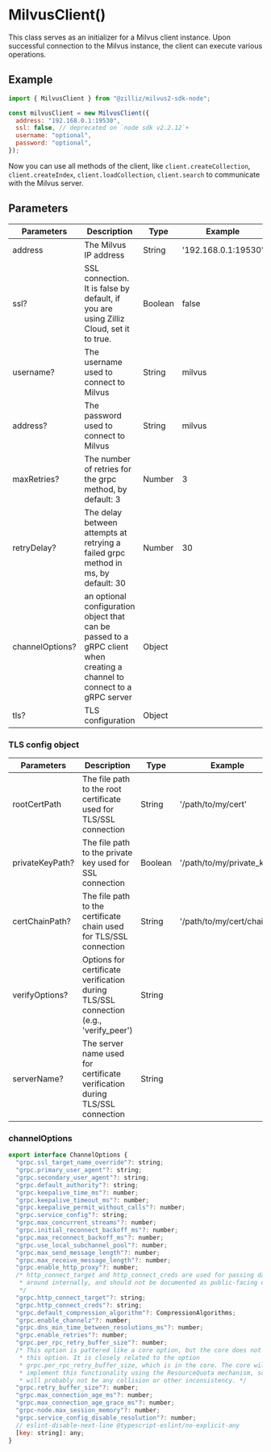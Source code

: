 # MilvusClient()

This class serves as an initializer for a Milvus client instance. Upon successful connection to the Milvus instance, the client can execute various operations.

## Example

```javascript
import { MilvusClient } from "@zilliz/milvus2-sdk-node";

const milvusClient = new MilvusClient({
  address: "192.168.0.1:19530",
  ssl: false, // deprecated on `node sdk v2.2.12`+
  username: "optional",
  password: "optional",
});
```

Now you can use all methods of the client, like `client.createCollection`, `client.createIndex`, `client.loadCollection`, `client.search` to communicate with the Milvus server.

## Parameters

| Parameters      | Description                                                                                                              | Type    | Example             |
| --------------- | ------------------------------------------------------------------------------------------------------------------------ | ------- | ------------------- |
| address         | The Milvus IP address                                                                                                    | String  | '192.168.0.1:19530' |
| ssl?            | SSL connection. It is false by default, if you are using Zilliz Cloud, set it to true.                                   | Boolean | false               |
| username?       | The username used to connect to Milvus                                                                                   | String  | milvus              |
| address?        | The password used to connect to Milvus                                                                                   | String  | milvus              |
| maxRetries?     | The number of retries for the grpc method, by default: 3                                                                 | Number  | 3                   |
| retryDelay?     | The delay between attempts at retrying a failed grpc method in ms, by default: 30                                        | Number  | 30                  |
| channelOptions? | an optional configuration object that can be passed to a gRPC client when creating a channel to connect to a gRPC server | Object  |                     |
| tls?            | TLS configuration                                                                                                        | Object  |                     |

### TLS config object

| Parameters      | Description                                                                          | Type    | Example                   |
| --------------- | ------------------------------------------------------------------------------------ | ------- | ------------------------- |
| rootCertPath    | The file path to the root certificate used for TLS/SSL connection                    | String  | '/path/to/my/cert'        |
| privateKeyPath? | The file path to the private key used for SSL connection                             | Boolean | '/path/to/my/private_key' |
| certChainPath?  | The file path to the certificate chain used for TLS/SSL connection                   | String  | '/path/to/my/cert/chain'  |
| verifyOptions?  | Options for certificate verification during TLS/SSL connection (e.g., 'verify_peer') | String  |                           |
| serverName?     | The server name used for certificate verification during TLS/SSL connection          | String  |                           |

### channelOptions

```javascript
export interface ChannelOptions {
  "grpc.ssl_target_name_override"?: string;
  "grpc.primary_user_agent"?: string;
  "grpc.secondary_user_agent"?: string;
  "grpc.default_authority"?: string;
  "grpc.keepalive_time_ms"?: number;
  "grpc.keepalive_timeout_ms"?: number;
  "grpc.keepalive_permit_without_calls"?: number;
  "grpc.service_config"?: string;
  "grpc.max_concurrent_streams"?: number;
  "grpc.initial_reconnect_backoff_ms"?: number;
  "grpc.max_reconnect_backoff_ms"?: number;
  "grpc.use_local_subchannel_pool"?: number;
  "grpc.max_send_message_length"?: number;
  "grpc.max_receive_message_length"?: number;
  "grpc.enable_http_proxy"?: number;
  /* http_connect_target and http_connect_creds are used for passing data
   * around internally, and should not be documented as public-facing options
   */
  "grpc.http_connect_target"?: string;
  "grpc.http_connect_creds"?: string;
  "grpc.default_compression_algorithm"?: CompressionAlgorithms;
  "grpc.enable_channelz"?: number;
  "grpc.dns_min_time_between_resolutions_ms"?: number;
  "grpc.enable_retries"?: number;
  "grpc.per_rpc_retry_buffer_size"?: number;
  /* This option is pattered like a core option, but the core does not have
   * this option. It is closely related to the option
   * grpc.per_rpc_retry_buffer_size, which is in the core. The core will likely
   * implement this functionality using the ResourceQuota mechanism, so there
   * will probably not be any collision or other inconsistency. */
  "grpc.retry_buffer_size"?: number;
  "grpc.max_connection_age_ms"?: number;
  "grpc.max_connection_age_grace_ms"?: number;
  "grpc-node.max_session_memory"?: number;
  "grpc.service_config_disable_resolution"?: number;
  // eslint-disable-next-line @typescript-eslint/no-explicit-any
  [key: string]: any;
}
```
